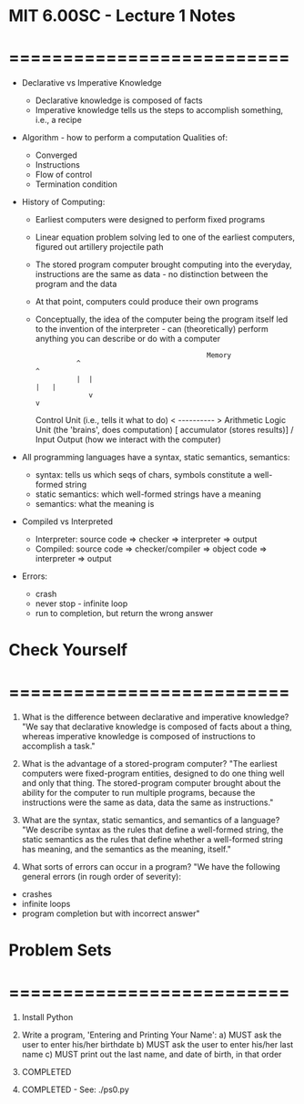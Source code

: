 # MIT 6.00SC - Lecture 1 Notes
# ==========================

* Declarative vs Imperative Knowledge
  - Declarative knowledge is composed of facts
  - Imperative knowledge tells us the steps to accomplish something, i.e., a recipe

* Algorithm - how to perform a computation
  Qualities of:
    - Converged
    - Instructions
    - Flow of control
    - Termination condition

* History of Computing:
  - Earliest computers were designed to perform fixed programs
  - Linear equation problem solving led to one of the earliest computers,
    figured out artillery projectile path
  - The stored program computer brought computing into the everyday,
    instructions are the same as data - no distinction between the program and the data
  - At that point, computers could produce their own programs
  - Conceptually, the idea of the computer being the program itself led to the invention
    of the interpreter - can (theoretically) perform anything you can describe or do with a computer

                                                  Memory
                  ^                                                          ^
                  |  |                                                       |   |
                     v                                                           v
     Control Unit (i.e., tells it what to do)   < ---------- >   Arithmetic Logic Unit (the 'brains', does computation)
                                                                         [ accumulator (stores results)]
                                                                                    /       \
                                                                                 Input      Output (how we interact with the computer)

* All programming languages have a syntax, static semantics, semantics:
  - syntax: tells us which seqs of chars, symbols constitute a well-formed string
  - static semantics: which well-formed strings have a meaning
  - semantics: what the meaning is

* Compiled vs Interpreted
  - Interpreter: source code => checker => interpreter => output
  - Compiled: source code => checker/compiler => object code => interpreter => output

* Errors:
  - crash
  - never stop - infinite loop
  - run to completion, but return the wrong answer


# Check Yourself
# ==========================

1) What is the difference between declarative and imperative knowledge?
"We say that declarative knowledge is composed of facts about a thing, whereas
imperative knowledge is composed of instructions to accomplish a task."

2) What is the advantage of a stored-program computer?
"The earliest computers were fixed-program entities, designed to do
one thing well and only that thing. The stored-program computer brought about
the ability for the computer to run multiple programs, because the instructions
were the same as data, data the same as instructions."

3) What are the syntax, static semantics, and semantics of a language?
"We describe syntax as the rules that define a well-formed string, the static
semantics as the rules that define whether a well-formed string has meaning,
and the semantics as the meaning, itself."

4) What sorts of errors can occur in a program?
"We have the following general errors (in rough order of severity):
 - crashes
 - infinite loops
 - program completion but with incorrect answer"


# Problem Sets
# ==========================
1) Install Python
2) Write a program, 'Entering and Printing Your Name':
   a) MUST ask the user to enter his/her birthdate
   b) MUST ask the user to enter his/her last name
   c) MUST print out the last name, and date of birth, in that order

1) COMPLETED
2) COMPLETED - See: ./ps0.py
